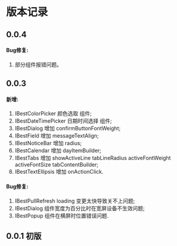 # 版本记录

## 0.0.4
#### Bug修复:
1. 部分组件报错问题。

## 0.0.3
#### 新增:
1. IBestColorPicker 颜色选取 组件;
2. IBestDateTimePicker 日期时间选择 组件;
3. IBestDialog 增加 confirmButtonFontWeight;
4. IBestField 增加 messageTextAlign;
5. IBestNoticeBar 增加 radius;
6. IBestCalendar 增加 dayItemBuilder;
7. IBestTabs 增加 showActiveLine tabLineRadius activeFontWeight activeFontSize tabContentBuilder;
8. IBestTextEllipsis 增加 onActionClick.

#### Bug修复:
1. IBestPullRefresh loading 变更太快导致关不上问题;
2. IBestDialog 组件宽度为百分比时在宽屏设备不生效问题;
3. IBestPopup 组件在横屏时位置错误问题.

## 0.0.1 初版